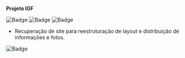 **Projeto IGF**

![Badge](https://img.shields.io/badge/-HTML-orange)
![Badge](https://img.shields.io/badge/-CSS-blueviolet)
![Badge](https://img.shields.io/badge/-JavaScript-yellow)

- Recuperação de site para reestruturação de layout e distribuição de informações e fotos.

![Badge](https://img.shields.io/badge/status-on%20hold-yellow)
